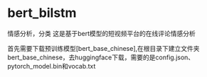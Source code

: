 # bert_bilstm
情感分析，分类
这是基于bert模型的短视频平台的在线评论情感分析

首先需要下载预训练模型[bert_base_chinese],在根目录下建立文件夹bert_base_chinese，去huggingface下载，需要的是config.json、pytorch_model.bin和vocab.txt
